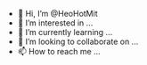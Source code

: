 - 👋 Hi, I’m @HeoHotMit
- 👀 I’m interested in ...
- 🌱 I’m currently learning ...
- 💞️ I’m looking to collaborate on ...
- 📫 How to reach me ...

<!---
HeoHotMit/HeoHotMit is a ✨ special ✨ repository because its `README.md` (this file) appears on your GitHub profile.
You can click the Preview link to take a look at your changes.
--->
